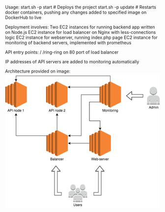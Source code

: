 Usage:
start.sh -p start # Deploys the project
start.sh -p update # Restarts docker containers, pushing any changes added to specified image on DockerHub to live

Deployment involves:
Two EC2 instances for running backend app written on Node.js
EC2 instance for load balancer on Nginx with less-connections logic
EC2 instance for webserver, running index.php page
EC2 instance for monitoring of backend servers, implemented with prometheus

API entry points: / /ring-ring on 80 port of load balancer

IP addresses of API servers are added to monitoring automatically

Architecture provided on image:
![Arhitecutre image](https://github.com/Crocodility/Devops_task/blob/main/diagram.png)
